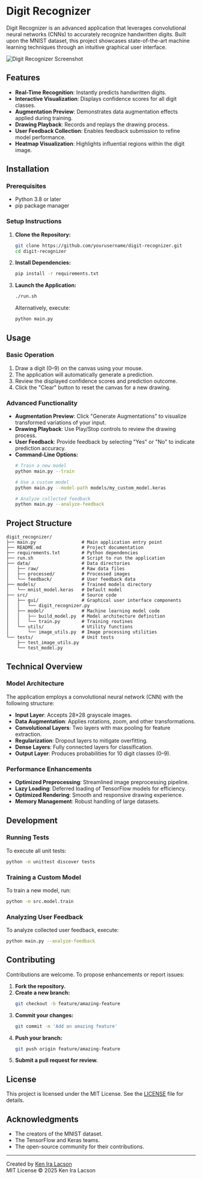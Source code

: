 # Digit Recognizer

Digit Recognizer is an advanced application that leverages convolutional neural networks (CNNs) to accurately recognize handwritten digits. Built upon the MNIST dataset, this project showcases state-of-the-art machine learning techniques through an intuitive graphical user interface.

![Digit Recognizer Screenshot](docs/screenshot.png)

## Features

- **Real-Time Recognition**: Instantly predicts handwritten digits.
- **Interactive Visualization**: Displays confidence scores for all digit classes.
- **Augmentation Preview**: Demonstrates data augmentation effects applied during training.
- **Drawing Playback**: Records and replays the drawing process.
- **User Feedback Collection**: Enables feedback submission to refine model performance.
- **Heatmap Visualization**: Highlights influential regions within the digit image.

## Installation

### Prerequisites

- Python 3.8 or later
- pip package manager

### Setup Instructions

1. **Clone the Repository:**
   ```bash
   git clone https://github.com/yourusername/digit-recognizer.git
   cd digit-recognizer
   ```
2. **Install Dependencies:**
   ```bash
   pip install -r requirements.txt
   ```
3. **Launch the Application:**
   ```bash
   ./run.sh
   ```
   Alternatively, execute:
   ```bash
   python main.py
   ```

## Usage

### Basic Operation

1. Draw a digit (0–9) on the canvas using your mouse.
2. The application will automatically generate a prediction.
3. Review the displayed confidence scores and prediction outcome.
4. Click the "Clear" button to reset the canvas for a new drawing.

### Advanced Functionality

- **Augmentation Preview**: Click "Generate Augmentations" to visualize transformed variations of your input.
- **Drawing Playback**: Use Play/Stop controls to review the drawing process.
- **User Feedback**: Provide feedback by selecting "Yes" or "No" to indicate prediction accuracy.
- **Command-Line Options:**
  ```bash
  # Train a new model
  python main.py --train
  
  # Use a custom model
  python main.py --model-path models/my_custom_model.keras
  
  # Analyze collected feedback
  python main.py --analyze-feedback
  ```

## Project Structure

```
digit_recognizer/
├── main.py                 # Main application entry point
├── README.md               # Project documentation
├── requirements.txt        # Python dependencies
├── run.sh                  # Script to run the application
├── data/                   # Data directories
│   ├── raw/                # Raw data files
│   ├── processed/          # Processed images
│   └── feedback/           # User feedback data
├── models/                 # Trained models directory
│   └── mnist_model.keras   # Default model
├── src/                    # Source code
│   ├── gui/                # Graphical user interface components
│   │   └── digit_recognizer.py
│   ├── model/              # Machine learning model code
│   │   ├── build_model.py  # Model architecture definition
│   │   └── train.py        # Training routines
│   └── utils/              # Utility functions
│       └── image_utils.py  # Image processing utilities
└── tests/                  # Unit tests
    ├── test_image_utils.py
    └── test_model.py
```

## Technical Overview

### Model Architecture

The application employs a convolutional neural network (CNN) with the following structure:
- **Input Layer**: Accepts 28×28 grayscale images.
- **Data Augmentation**: Applies rotations, zoom, and other transformations.
- **Convolutional Layers**: Two layers with max pooling for feature extraction.
- **Regularization**: Dropout layers to mitigate overfitting.
- **Dense Layers**: Fully connected layers for classification.
- **Output Layer**: Produces probabilities for 10 digit classes (0–9).

### Performance Enhancements

- **Optimized Preprocessing**: Streamlined image preprocessing pipeline.
- **Lazy Loading**: Deferred loading of TensorFlow models for efficiency.
- **Optimized Rendering**: Smooth and responsive drawing experience.
- **Memory Management**: Robust handling of large datasets.

## Development

### Running Tests

To execute all unit tests:
```bash
python -m unittest discover tests
```

### Training a Custom Model

To train a new model, run:
```bash
python -m src.model.train
```

### Analyzing User Feedback

To analyze collected user feedback, execute:
```bash
python main.py --analyze-feedback
```

## Contributing

Contributions are welcome. To propose enhancements or report issues:

1. **Fork the repository.**
2. **Create a new branch:**
   ```bash
   git checkout -b feature/amazing-feature
   ```
3. **Commit your changes:**
   ```bash
   git commit -m 'Add an amazing feature'
   ```
4. **Push your branch:**
   ```bash
   git push origin feature/amazing-feature
   ```
5. **Submit a pull request for review.**

## License

This project is licensed under the MIT License. See the [LICENSE](LICENSE) file for details.

## Acknowledgments

- The creators of the MNIST dataset.
- The TensorFlow and Keras teams.
- The open-source community for their contributions.

---

Created by [Ken Ira Lacson](https://github.com/KenIraLacson)  
MIT License © 2025 Ken Ira Lacson

